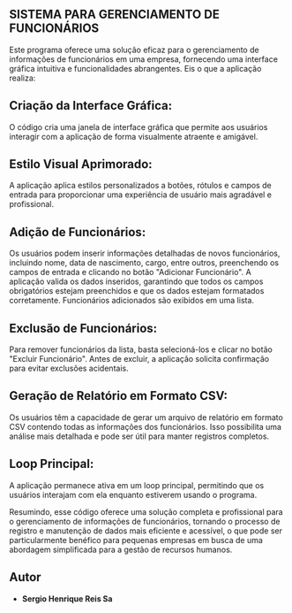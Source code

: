 ## SISTEMA PARA GERENCIAMENTO DE FUNCIONÁRIOS
Este programa oferece uma solução eficaz para o gerenciamento de informações de funcionários em uma empresa, fornecendo uma interface gráfica intuitiva e funcionalidades abrangentes. Eis o que a aplicação realiza:

## Criação da Interface Gráfica: 
O código cria uma janela de interface gráfica que permite aos usuários interagir com a aplicação de forma visualmente atraente e amigável.

## Estilo Visual Aprimorado: 
A aplicação aplica estilos personalizados a botões, rótulos e campos de entrada para proporcionar uma experiência de usuário mais agradável e profissional.

## Adição de Funcionários: 
Os usuários podem inserir informações detalhadas de novos funcionários, incluindo nome, data de nascimento, cargo, entre outros, preenchendo os campos de entrada e clicando no botão "Adicionar Funcionário". A aplicação valida os dados inseridos, garantindo que todos os campos obrigatórios estejam preenchidos e que os dados estejam formatados corretamente. Funcionários adicionados são exibidos em uma lista.

## Exclusão de Funcionários: 
Para remover funcionários da lista, basta selecioná-los e clicar no botão "Excluir Funcionário". Antes de excluir, a aplicação solicita confirmação para evitar exclusões acidentais.

## Geração de Relatório em Formato CSV: 
Os usuários têm a capacidade de gerar um arquivo de relatório em formato CSV contendo todas as informações dos funcionários. Isso possibilita uma análise mais detalhada e pode ser útil para manter registros completos.

## Loop Principal: 
A aplicação permanece ativa em um loop principal, permitindo que os usuários interajam com ela enquanto estiverem usando o programa.

 Resumindo, esse código oferece uma solução completa e profissional para o gerenciamento de informações de funcionários, tornando o processo de registro e manutenção de dados mais eficiente e acessível, o que pode ser particularmente benéfico para pequenas empresas em busca de uma abordagem simplificada para a gestão de recursos humanos.


## Autor

- **Sergio Henrique Reis Sa**
